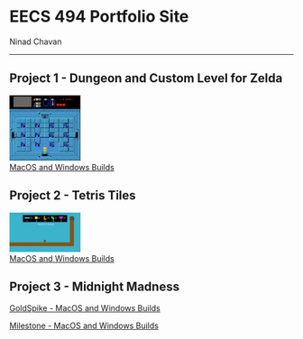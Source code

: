 # EECS 494 Portfolio Site
Ninad Chavan

---
## Project 1 - Dungeon and Custom Level for Zelda
<img src="ZeldaImg.png" alt="ZeldaImage" style="width:25%"><br>
<a href="/eecs494/zelda.zip">MacOS and Windows Builds</a>

## Project 2 - Tetris Tiles
<img src="tetris_tiles.png" alt="tetris_tiles" style="width:25%"><br>
<a href="/eecs494/nchavan-p2-gold.zip">MacOS and Windows Builds</a>

## Project 3 - Midnight Madness
<a href="/eecs494/bigfoot-builds.zip">GoldSpike - MacOS and Windows Builds</a>

<a href="/eecs494/midnight-builds.zip">Milestone - MacOS and Windows Builds</a>
